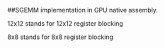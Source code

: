 ##SGEMM implementation in GPU native assembly.

12x12 stands for 12x12 register blocking

8x8 stands for 8x8 register blocking
